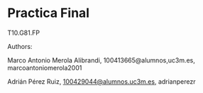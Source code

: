 # Practica Final

T10.G81.FP

Authors:

Marco Antonio Merola Alibrandi, 100413665@alumnos,uc3m.es, marcoantoniomerola2001

Adrián Pérez Ruiz, 100429044@alumnos.uc3m.es, adrianperezr
